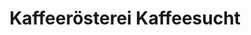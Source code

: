 ---
title: "Kaffeerösterei Kaffeesucht"
url: /haag-an-der-amper/kaffeeroesterei-kaffeesucht/
shop: Kaffee
---